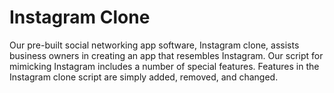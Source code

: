 <html>
    <body>
        <h1>Instagram Clone</h1>
        <p>Our pre-built social networking app software, Instagram clone, assists business owners in creating an app that resembles Instagram. Our script for mimicking Instagram includes a number of special features. Features in the Instagram clone script are simply added, removed, and changed.</p>
    </body>
</html>
